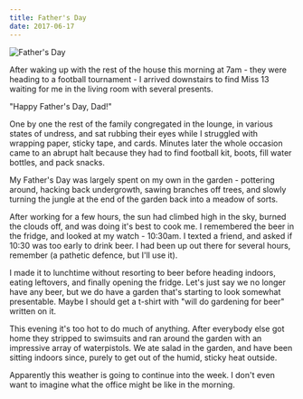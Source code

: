 ```yaml
---
title: Father's Day
date: 2017-06-17
---
```


![Father's Day](https://source.unsplash.com/9ZQzrLWV52M/1600x900)

After waking up with the rest of the house this morning at 7am - they were heading to a football tournament - I arrived downstairs to find Miss 13 waiting for me in the living room with several presents.

"Happy Father's Day, Dad!"

One by one the rest of the family congregated in the lounge, in various states of undress, and sat rubbing their eyes while I struggled with wrapping paper, sticky tape, and cards. Minutes later the whole occasion came to an abrupt halt because they had to find football kit, boots, fill water bottles, and pack snacks.

My Father's Day was largely spent on my own in the garden - pottering around, hacking back undergrowth, sawing branches off trees, and slowly turning the jungle at the end of the garden back into a meadow of sorts.

After working for a few hours, the sun had climbed high in the sky, burned the clouds off, and was doing it's best to cook me. I remembered the beer in the fridge, and looked at my watch - 10:30am. I texted a friend, and asked if 10:30 was too early to drink beer. I had been up out there for several hours, remember (a pathetic defence, but I'll use it).

I made it to lunchtime without resorting to beer before heading indoors, eating leftovers, and finally opening the fridge. Let's just say we no longer have any beer, but we do have a garden that's starting to look somewhat presentable. Maybe I should get a t-shirt with "will do gardening for beer" written on it.

This evening it's too hot to do much of anything. After everybody else got home they stripped to swimsuits and ran around the garden with an impressive array of waterpistols. We ate salad in the garden, and have been sitting indoors since, purely to get out of the humid, sticky heat outside.

Apparently this weather is going to continue into the week. I don't even want to imagine what the office might be like in the morning.